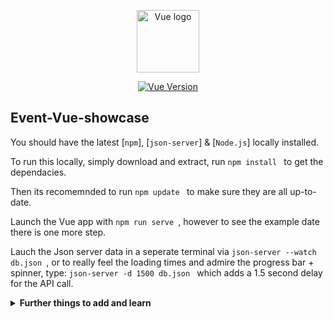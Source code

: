 <p align="center"><a href="https://vuejs.org" target="_blank" rel="noopener noreferrer"><img width="100" src="https://vuejs.org/images/logo.png" alt="Vue logo"></a></p>

<p align="center">
       <a href="https://www.npmjs.com/package/vue"><img src="https://img.shields.io/npm/v/vue.svg?sanitize=true" alt="Vue Version"></a>
</p>

## Event-Vue-showcase
You should have the latest [`npm`], [`json-server`] & [`Node.js`] locally installed.
  
To run this locally, simply download and extract, run ```npm install ``` to get the dependacies.
  
Then its recomemnded to run ```npm update ``` to make sure they are all up-to-date.
  
Launch the Vue app with ```npm run serve ```, however to see the example date there is one more step.
  
Lauch the Json server data in a seperate terminal via ```json-server --watch db.json ```, or to really feel the loading times and admire the progress bar + spinner, 
type: ```json-server -d 1500 db.json ``` which adds a 1.5 second delay for the API call.

<details><summary markdown='span'><strong>Further things to add and learn</strong></summary>

- Building a modular Vue event case shower.
- Second is to build a [`Heroku`] host API for the db.json so that [`AXIO`] calls that instead of using localhost Json-server all the time.
- Move to an [`Apollo`] based API and data retrival solution, maybe use [`Graphql`] as the method of storing db.json.
- Lastly make a server.js with [`Express`] and also setup for [`Heroku`] deployment.

</details>
